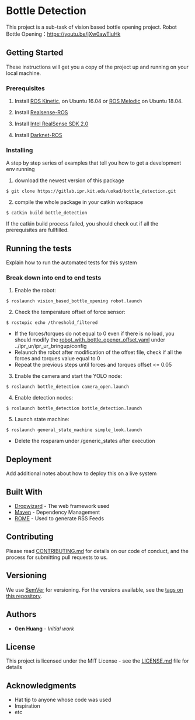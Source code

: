 # Bottle Detection

This project is a sub-task of vision based bottle opening project.
Robot Bottle Opening：https://youtu.be/jXw0awTiuHk

## Getting Started

These instructions will get you a copy of the project up and running on your local machine.

### Prerequisites

1. Install [ROS Kinetic](http://wiki.ros.org/kinetic/Installation/Ubuntu), on Ubuntu 16.04 or [ROS Melodic](http://wiki.ros.org/melodic/Installation/Ubuntu) on Ubuntu 18.04.

2. Install [Realsense-ROS](https://github.com/IntelRealSense/realsense-ros)

3. Install [Intel RealSense SDK 2.0](https://github.com/IntelRealSense/librealsense)

4. Install [Darknet-ROS](https://github.com/leggedrobotics/darknet_ros)

### Installing

A step by step series of examples that tell you how to get a development env running

1. download the newest version of this package 

```
$ git clone https://gitlab.ipr.kit.edu/uokad/bottle_detection.git
```

2. compile the whole package in your catkin workspace

```
$ catkin build bottle_detection
```

If the catkin build process failed, you should check out if all the prerequisites are fullfilled.

## Running the tests

Explain how to run the automated tests for this system

### Break down into end to end tests

1. Enable the robot:

```
$ roslaunch vision_based_bottle_opening robot.launch
```
2. Check the temperature offset of force sensor:
```
$ rostopic echo /threshold_filtered
```
* If the forces/torques do not equal to 0 even if there is no load, you should modify the [robot_with_bottle_opener_offset.yaml]() under ../ipr_ur/ipr_ur_bringup/config
* Relaunch the robot after modification of the offset file, check if all the forces and torques value equal to 0
* Repeat the previous steps until forces and torques offset <= 0.05

3. Enable the camera and start the YOLO node:

```
$ roslaunch bottle_detection camera_open.launch
```
4. Enable detection nodes:
```
$ roslaunch bottle_detection bottle_detection.launch
```
5. Launch state machine:
```
$ roslaunch general_state_machine simple_look.launch
```
* Delete the rosparam under /generic_states after execution

## Deployment

Add additional notes about how to deploy this on a live system

## Built With

* [Dropwizard](http://www.dropwizard.io/1.0.2/docs/) - The web framework used
* [Maven](https://maven.apache.org/) - Dependency Management
* [ROME](https://rometools.github.io/rome/) - Used to generate RSS Feeds

## Contributing

Please read [CONTRIBUTING.md](https://gist.github.com/PurpleBooth/b24679402957c63ec426) for details on our code of conduct, and the process for submitting pull requests to us.

## Versioning

We use [SemVer](http://semver.org/) for versioning. For the versions available, see the [tags on this repository](https://github.com/your/project/tags). 

## Authors

* **Gen Huang** - *Initial work* 

## License

This project is licensed under the MIT License - see the [LICENSE.md](LICENSE.md) file for details

## Acknowledgments

* Hat tip to anyone whose code was used
* Inspiration
* etc

